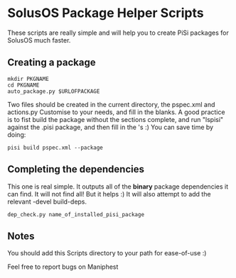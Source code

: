 SolusOS Package Helper Scripts
==============================

These scripts are really simple and will help you to create PiSi packages
for SolusOS much faster.

Creating a package
------------------
    mkdir PKGNAME
    cd PKGNAME
    auto_package.py $URLOFPACKAGE

Two files should be created in the current directory, the pspec.xml and actions.py
Customise to your needs, and fill in the blanks. A good practice is to fist build
the package without the <Path> sections complete, and run "lspisi" against the .pisi
package, and then fill in the <Path>'s :) You can save time by doing:

    pisi build pspec.xml --package

Completing the dependencies
---------------------------
This one is real simple. It outputs all of the **binary** package dependencies it
can find. It will not find all! But it helps :) It will also attempt to add the
relevant -devel build-deps.

    dep_check.py name_of_installed_pisi_package

Notes
-----
You should add this Scripts directory to your path for ease-of-use :)

Feel free to report bugs on Maniphest
